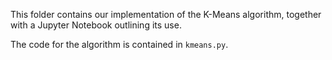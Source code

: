 This folder contains our implementation of the K-Means algorithm, together with a Jupyter Notebook outlining its use.

The code for the algorithm is contained in `kmeans.py`.
